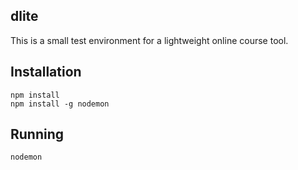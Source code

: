 ## dlite

This is a small test environment for a lightweight online course tool.

## Installation

    npm install
    npm install -g nodemon

## Running

    nodemon
